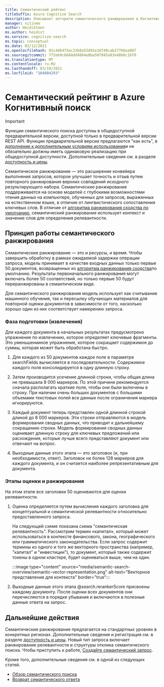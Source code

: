 ```yaml
---
title: Семантический рейтинг
titleSuffix: Azure Cognitive Search
description: Описывает алгоритм семантического ранжирования в Когнитивный поиск.
manager: nitinme
author: HeidiSteen
ms.author: heidist
ms.service: cognitive-search
ms.topic: conceptual
ms.date: 03/12/2021
ms.openlocfilehash: 01c4d6475ec23b8a55d91e18f49cab27760aa907
ms.sourcegitcommit: 772eb9c6684dd4864e0ba507945a83e48b8c16f0
ms.translationtype: MT
ms.contentlocale: ru-RU
ms.lasthandoff: 03/19/2021
ms.locfileid: "104604293"
---
```

# <a name="semantic-ranking-in-azure-cognitive-search"></a>Семантический рейтинг в Azure Когнитивный поиск

> [!IMPORTANT]
> Функции семантического поиска доступны в общедоступной предварительной версии, доступной только в предварительной версии REST API. Функции предварительной версии предлагаются "как есть", в [дополнение к дополнительным условиям использования](https://azure.microsoft.com/support/legal/preview-supplemental-terms/)и не обязательно должны иметь одинаковую реализацию при общедоступной доступности. Дополнительные сведения см. в разделе [доступность и цены](semantic-search-overview.md#availability-and-pricing).

Семантическое ранжирование — это расширение конвейера выполнения запросов, которое улучшает точность и отзыв путем повторного ранжирования верхних совпадений исходного результирующего набора. Семантические ранжирование поддерживается на основе моделей с глубокими возможностями чтения данных на компьютере, обученных для запросов, выраженных на естественном языке, в отличие от лингвистического сопоставления ключевых слов. В отличие от [алгоритма ранжирования сходства по умолчанию](index-ranking-similarity.md), семантический ранжирование использует контекст и значение слов для определения релевантности.

## <a name="how-semantic-ranking-works"></a>Принцип работы семантического ранжирования

Семантические ранжирование — это и ресурсы, и время. Чтобы завершить обработку в рамках ожидаемой задержки операции запроса, модель принимает в качестве входных данных только первые 50 документов, возвращенных из [алгоритма ранжирования сходства](index-ranking-similarity.md)по умолчанию. Результаты первоначального ранжирования могут включать более 50 соответствий, но только первые 50 будут переранжированы в семантическом виде. 

Для семантического ранжирования модель использует как считывание машинного обучения, так и пересылку обучающих материалов для повторной оценки документов в зависимости от того, насколько хорошо один из них соответствует намерению запроса.

### <a name="preparation-passage-extraction-phase"></a>Фаза подготовки (извлечения)

Для каждого документа в начальных результатах предусмотрено упражнение по извлечению, которое определяет ключевые фрагменты. Это уменьшенииное упражнение, которое сокращает содержимое до суммы, которая может быть обработана быстро.

1. Для каждого из 50 документов каждое поле в параметре searchFields вычисляется в последовательности. Содержимое каждого поля консолидируется в одну длинную строку. 

1. Затем производится усечение длинной строки, чтобы общая длина не превышала 8 000 маркеров. По этой причине рекомендуется сначала располагать краткие поля, чтобы они были включены в строку. При наличии очень больших документов с большими объемами текстовых полей все данные после ограничения маркера игнорируются.

1. Каждый документ теперь представлен одной длинной строкой длиной до 8 000 маркеров. Эти строки отправляются в модель формирования сводных данных, что приводит к дальнейшему сокращению строки. Модель формирования сводных данных оценивает длинную строку для ключевых предложений или расхождения, которые лучше всего представляют документ или отвечают на вопрос.

1. Выходные данные этого этапа — это заголовок (и, при необходимости, ответ). Заголовок не более 128 маркеров для каждого документа, и он считается наиболее репрезентативным для документа.

### <a name="scoring-and-ranking-phases"></a>Этапы оценки и ранжирования

На этом этапе все заголовки 50 оцениваются для оценки релевантности.

1. Оценка определяется путем вычисления каждого заголовка для концептуальной и семантической релевантности относительно предоставленного запроса.

   На следующей схеме показана схема "семантическая релевантность". Рассмотрим термин «капитал», который может использоваться в контексте финансового, закона, географического или грамматического законодательства. Если запрос содержит термины из одного и того же векторного пространства (например, "капитал" и "инвестиции"), то документ, который также содержит токены в одном кластере, будет оцениваться выше, чем на один.

   :::image type="content" source="media/semantic-search-overview/semantic-vector-representation.png" alt-text="Векторное представление для контекста" border="true":::

1. Выходные данные этого этапа @search.rerankerScore присвоены каждому документу. После оценки всех документов они перечисляются в порядке убывания и включаются в полезные данные ответа на запрос.

## <a name="next-steps"></a>Дальнейшие действия

Семантические ранжирование предлагается на стандартных уровнях в конкретных регионах. Дополнительные сведения и регистрация см. в разделе [доступность и цены](semantic-search-overview.md#availability-and-pricing). Новый тип запроса включает ранжирование релевантности и структуры отклика семантического поиска. Чтобы приступить к работе, [Создайте семантический запрос](semantic-how-to-query-request.md).

Кроме того, дополнительные сведения см. в одной из следующих статей.

+ [Обзор семантического поиска](semantic-search-overview.md)
+ [Возврат семантического ответа](semantic-answers.md)